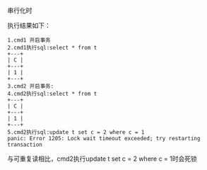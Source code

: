 串行化时

执行结果如下：
```
1.cmd1 开启事务
2.cmd1执行sql:select * from t
+---+
| C |
+---+
| 1 |
+---+
3.cmd2 开启事务:
4.cmd2执行sql:select * from t
+---+
| C |
+---+
| 1 |
+---+
5.cmd2执行sql:update t set c = 2 where c = 1
panic: Error 1205: Lock wait timeout exceeded; try restarting transaction
```

与可重复读相比，cmd2执行update t set c = 2 where c = 1时会死锁